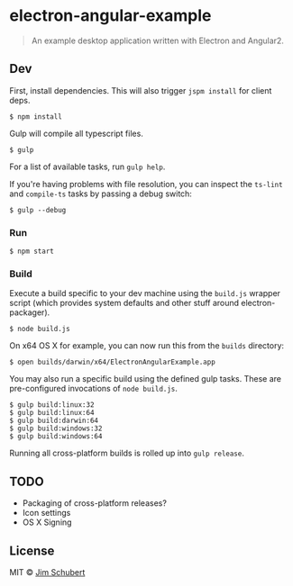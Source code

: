 # electron-angular-example

> An example desktop application written with Electron and Angular2.

## Dev

First, install dependencies. This will also trigger `jspm install` for client deps.

```
$ npm install
```

Gulp will compile all typescript files.

```
$ gulp
```

For a list of available tasks, run `gulp help`.

If you're having problems with file resolution, you can inspect the `ts-lint` and `compile-ts` tasks by passing a debug switch:

```
$ gulp --debug
```

### Run

```
$ npm start
```

### Build

Execute a build specific to your dev machine using the `build.js` wrapper script (which provides system defaults and other stuff around electron-packager).

```
$ node build.js
```

On x64 OS X for example, you can now run this from the `builds` directory:

```
$ open builds/darwin/x64/ElectronAngularExample.app
```

You may also run a specific build using the defined gulp tasks. These are pre-configured invocations of `node build.js`.

```
$ gulp build:linux:32
$ gulp build:linux:64
$ gulp build:darwin:64
$ gulp build:windows:32
$ gulp build:windows:64
```

Running all cross-platform builds is rolled up into `gulp release`.

## TODO

* Packaging of cross-platform releases?
* Icon settings
* OS X Signing

## License

MIT © [Jim Schubert](http://ipreferjim.com)
